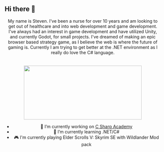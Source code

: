 ## Hi there 👋

<div align="center">
  My name is Steven. I've been a nurse for over 10 years and am looking to get out of healthcare and into web development and game development. I've always had an interest in game development and have utilized Unity, and currently Godot, for small projects. I've dreamed of making an epic browser based strategy game, as I believe the web is where the future of gaming is.
  Currently I am trying to get better at the .NET environment as I really do love the C# language. 
</div>
<br />
<br />
<div align="center">
   <!--<img width="420px" height="175px" src="https://github-readme-stats-ten-gilt.vercel.app/api?username=stevenclausson&show_icons=true&count_private=true&hide_border=true&title_color=FFFFFF&icon_color=CCFFFF&text_color=FFFFFF&bg_color=0d1117"> -->
   <img width="380px" height="175px" src="https://github-readme-stats-ten-gilt.vercel.app/api/top-langs/?username=stevenclausson&layout=compact&hide_border=true&title_color=FFFFFF&text_color=FFFFFF&bg_color=0d1117">
</div>

<div align="center">
  <ul>
    <li> 🔭 I’m currently working on <a href="https://thecsharpacademy.com/">C Sharp Academy</a> </li>
    <li>🌱 I’m currently learning .NET/C# </li>
     <li>🎮 I'm currently playing Elder Scrolls V: Skyrim SE with Wildlander Mod pack </li>
  </ul>
</div>
<!--
**stevenclausson/stevenclausson** is a ✨ _special_ ✨ repository because its `README.md` (this file) appears on your GitHub profile.

Here are some ideas to get you started:

- 🔭 I’m currently working on ...
- 🌱 I’m currently learning ...
- 👯 I’m looking to collaborate on ...
- 🤔 I’m looking for help with ...
- 💬 Ask me about ...
- 📫 How to reach me: ...
- 😄 Pronouns: ...
- ⚡ Fun fact: ...
-->
